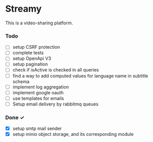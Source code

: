 # Streamy

This is a video-sharing platform.

### Todo

- [ ] setup CSRF protection
- [ ] complete tests
- [ ] setup OpenApi V3
- [ ] setup pagination
- [ ] check if isActive is checked in all queries
- [ ] find a way to add computed values for language name in subtitle schema
- [ ] implement log aggregation
- [ ] implement google oauth
- [ ] use templates for emails
- [ ] Setup email delivery by rabbitmq queues

### Done ✓

- [x] setup smtp mail sender
- [x] setup minio object storage, and its corresponding module
